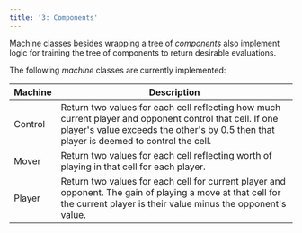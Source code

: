 ```yaml
---
title: '3: Components'
---
```

Machine classes besides wrapping a tree of *components* also implement logic
for training the tree of components to return desirable evaluations.

The following *machine* classes are currently implemented:

Machine|Description
-|-
Control|Return two values for each cell reflecting how much current player and opponent control that cell. If one player's value exceeds the other's by 0.5 then that player is deemed to control the cell.
Mover|Return two values for each cell reflecting worth of playing in that cell for each player.
Player|Return two values for each cell for current player and opponent. The gain of playing a move at that cell for the current player is their value minus the opponent's value.
